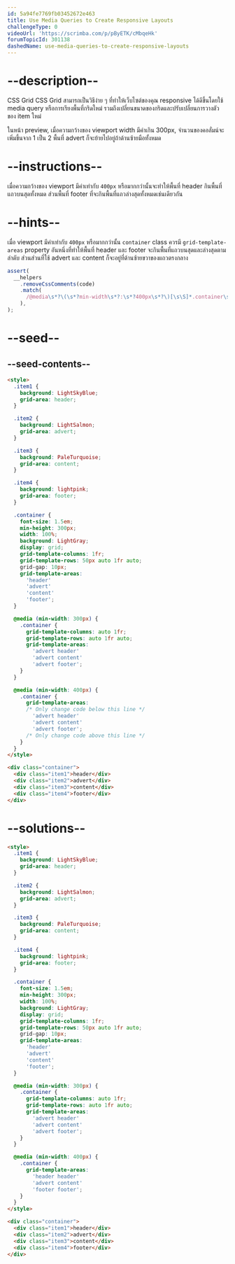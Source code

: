 ```yaml
---
id: 5a94fe7769fb03452672e463
title: Use Media Queries to Create Responsive Layouts
challengeType: 0
videoUrl: 'https://scrimba.com/p/pByETK/cMbqeHk'
forumTopicId: 301138
dashedName: use-media-queries-to-create-responsive-layouts
---
```


# --description--

CSS Grid CSS Grid สามารถเป็นวิธีง่าย ๆ ที่ทำให้เว็บไซต์ของคุณ responsive ได้ดีขึ้นโดยใช้ media query หรือการเรียงพื้นที่กริดใหม่
รวมถึงเปลี่ยนขนาดของกริดและปรับเปลี่ยนการวางตัวของ item ใหม่

ในหน้า preview, เมื่อความกว้างของ viewport width มีค่าเกิน 300px, จำนวนของคอลั่มน์จะเพิ่มขึ้นจาก 1 เป็น 2
พื้นที่ advert ก็จะย้ายไปอยู่ถ้าด้านซ้ายมือทั้งหมด

# --instructions--

เมื่อความกว้างของ viewport มีค่าเท่ากับ `400px` หรือมากกว่านั้นจะทำให้พื้นที่ header กินพื้นที่แถวบนสุดทั้งหมด ส่วนพื้นที่ footer ที่จะกินพื้นที่แถวล่างสุดทั้งหมดเช่นเดียวกัน

# --hints--

เมื่อ viewport มีค่าเท่ากับ `400px` หรือมากกว่านั้น `container` class ควรมี `grid-template-areas` property อันหนึ่งที่ทำให้พื้นที่ header และ footer จะกินพื้นที่แถวบนสุดและล่างสุดตามลำดับ
ส่วนส่วนที่ใช้ advert และ content ก็จะอยู่ที่ด้านซ้ายขวาของแถวตรงกลาง

```js
assert(
  __helpers
    .removeCssComments(code)
    .match(
      /@media\s*?\(\s*?min-width\s*?:\s*?400px\s*?\)[\s\S]*.container\s*?{[\s\S]*grid-template-areas\s*?:\s*?"\s*?header\s*?header\s*?"\s*?"\s*?advert\s*?content\s*?"\s*?"\s*?footer\s*?footer\s*?"\s*?;[\s\S]*}/gi,
    ),
);
```

# --seed--

## --seed-contents--

```html
<style>
  .item1 {
    background: LightSkyBlue;
    grid-area: header;
  }

  .item2 {
    background: LightSalmon;
    grid-area: advert;
  }

  .item3 {
    background: PaleTurquoise;
    grid-area: content;
  }

  .item4 {
    background: lightpink;
    grid-area: footer;
  }

  .container {
    font-size: 1.5em;
    min-height: 300px;
    width: 100%;
    background: LightGray;
    display: grid;
    grid-template-columns: 1fr;
    grid-template-rows: 50px auto 1fr auto;
    grid-gap: 10px;
    grid-template-areas:
      'header'
      'advert'
      'content'
      'footer';
  }

  @media (min-width: 300px) {
    .container {
      grid-template-columns: auto 1fr;
      grid-template-rows: auto 1fr auto;
      grid-template-areas:
        'advert header'
        'advert content'
        'advert footer';
    }
  }

  @media (min-width: 400px) {
    .container {
      grid-template-areas:
      /* Only change code below this line */
        'advert header'
        'advert content'
        'advert footer';
      /* Only change code above this line */
    }
  }
</style>

<div class="container">
  <div class="item1">header</div>
  <div class="item2">advert</div>
  <div class="item3">content</div>
  <div class="item4">footer</div>
</div>
```

# --solutions--

```html
<style>
  .item1 {
    background: LightSkyBlue;
    grid-area: header;
  }

  .item2 {
    background: LightSalmon;
    grid-area: advert;
  }

  .item3 {
    background: PaleTurquoise;
    grid-area: content;
  }

  .item4 {
    background: lightpink;
    grid-area: footer;
  }

  .container {
    font-size: 1.5em;
    min-height: 300px;
    width: 100%;
    background: LightGray;
    display: grid;
    grid-template-columns: 1fr;
    grid-template-rows: 50px auto 1fr auto;
    grid-gap: 10px;
    grid-template-areas:
      'header'
      'advert'
      'content'
      'footer';
  }

  @media (min-width: 300px) {
    .container {
      grid-template-columns: auto 1fr;
      grid-template-rows: auto 1fr auto;
      grid-template-areas:
        'advert header'
        'advert content'
        'advert footer';
    }
  }

  @media (min-width: 400px) {
    .container {
      grid-template-areas:
        'header header'
        'advert content'
        'footer footer';
    }
  }
</style>

<div class="container">
  <div class="item1">header</div>
  <div class="item2">advert</div>
  <div class="item3">content</div>
  <div class="item4">footer</div>
</div>
```
